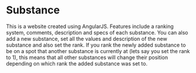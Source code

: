 # Substance

This is a website created using AngularJS. Features include a ranking system, comments, description and specs of each substance. You can also add a new substance, set all the values and description of the new substance and also set the rank. If you rank the newly added substance to be on a spot that another substance is currently at (lets say you set the rank to 1), this means that all other substances will change their position depending on which rank the added substance was set to. 
